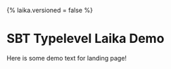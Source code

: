 {% laika.versioned = false %}

# SBT Typelevel Laika Demo

Here is some demo text for landing page!
